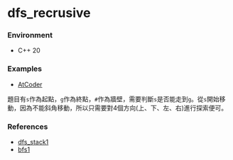 # dfs_recrusive

### Environment

- C++ 20

### Examples

- [AtCoder](https://atcoder.jp/contests/atc001/tasks/dfs_a)

題目有`s`作為起點，`g`作為終點，`#`作為牆壁，需要判斷`s`是否能走到`g`。從`s`開始移動，因為不能斜角移動，所以只需要對4個方向(上、下、左、右)進行探索便可。

### References
- [dfs_stack1](../dfs_stack1/README.md)
- [bfs1](../../bfs_demos/bfs1/README.md)